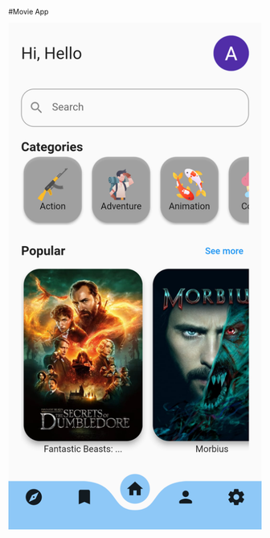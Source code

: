 #Movie App

![alt text](https://github.com/Abed-Dradkh/Movie-App/blob/main/Screenshot_1654035079.png)
